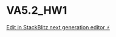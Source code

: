# VA5.2_HW1

[Edit in StackBlitz next generation editor ⚡️](https://stackblitz.com/~/github.com/sanjayxzz/VA5.2_HW1)